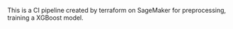 This is a CI pipeline created by terraform on SageMaker for preprocessing, training a XGBoost model.